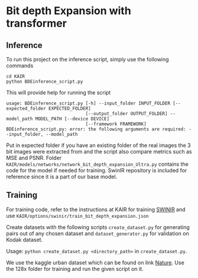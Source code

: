 # Bit depth Expansion with transformer
## Inference 
To run this project on the inference script, simply use the following commands
```
cd KAIR
python BDEinference_script.py
```
This will provide help for running the script
```
usage: BDEinference_script.py [-h] --input_folder INPUT_FOLDER [--expected_folder EXPECTED_FOLDER]
                              [--output_folder OUTPUT_FOLDER] --model_path MODEL_PATH [--device DEVICE]
                              [--framework FRAMEWORK]
BDEinference_script.py: error: the following arguments are required: --input_folder, --model_path
```
Put in expected folder if you have an existing folder of the real images the 3 bit images were extracted from and the script also compare metrics such as MSE and PSNR.
Folder `KAIR/models/networks/network_bit_depth_expansion_Ultra.py` contains the code for the model if needed for training.
SwinIR repository is included for reference since it is a part of our base model.
## Training
For training code, refer to the instructions at KAIR for training [SWINIR](https://github.com/cszn/KAIR/blob/master/docs/README_SwinIR.md) and use `KAIR/options/swinir/train_bit_depth_expansion.json`

Create datasets with the following scripts `create_dataset.py` for generating pairs out of any chosen dataset and `dataset_generator.py` for validation on Kodak dataset.

Usage: `python create_dataset.py <directory_path>` in `create_dataset.py`.

We use the kaggle urban dataset which can be found on link [Nature](https://www.kaggle.com/datasets/heyitsfahd/nature). Use the 128x folder for training and run the given script on it.




